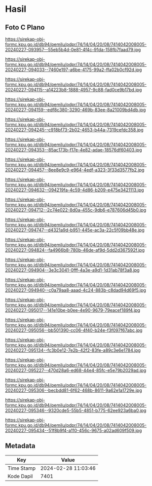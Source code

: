 # Hasil

## Foto C Plano

https://sirekap-obj-formc.kpu.go.id/db94/pemilu/pdpr/74/14/04/20/08/7414042008005-20240227-093957--55eb5b4d-0e81-4f4c-91da-158fb7faad79.jpg

https://sirekap-obj-formc.kpu.go.id/db94/pemilu/pdpr/74/14/04/20/08/7414042008005-20240227-094033--7460e197-a6be-4175-99a2-ffa02b0cf92d.jpg

https://sirekap-obj-formc.kpu.go.id/db94/pemilu/pdpr/74/14/04/20/08/7414042008005-20240227-094115--a14223b8-1888-4957-9c88-fad0ce9b17bd.jpg

https://sirekap-obj-formc.kpu.go.id/db94/pemilu/pdpr/74/14/04/20/08/7414042008005-20240227-094159--edf8c380-3290-469b-83ee-8a21009bd4db.jpg

https://sirekap-obj-formc.kpu.go.id/db94/pemilu/pdpr/74/14/04/20/08/7414042008005-20240227-094245--c918bf73-2b02-4653-b44a-7319cefdc358.jpg

https://sirekap-obj-formc.kpu.go.id/db94/pemilu/pdpr/74/14/04/20/08/7414042008005-20240227-094353--85ac173b-f17e-4e82-adae-18576df60403.jpg

https://sirekap-obj-formc.kpu.go.id/db94/pemilu/pdpr/74/14/04/20/08/7414042008005-20240227-094457--8ee8e9c9-e964-4edf-a323-3f33d3577fb2.jpg

https://sirekap-obj-formc.kpu.go.id/db94/pemilu/pdpr/74/14/04/20/08/7414042008005-20240227-094632--094219fa-4c59-4d86-b209-e475e3421113.jpg

https://sirekap-obj-formc.kpu.go.id/db94/pemilu/pdpr/74/14/04/20/08/7414042008005-20240227-094712--2c74e022-8d0a-455c-9db6-e787606d45b0.jpg

https://sirekap-obj-formc.kpu.go.id/db94/pemilu/pdpr/74/14/04/20/08/7414042008005-20240227-094747--d4321a9d-b951-445e-ac3a-22c5f09bb48e.jpg

https://sirekap-obj-formc.kpu.go.id/db94/pemilu/pdpr/74/14/04/20/08/7414042008005-20240227-094824--fa4966b8-780b-46de-af9d-5dd2d367592f.jpg

https://sirekap-obj-formc.kpu.go.id/db94/pemilu/pdpr/74/14/04/20/08/7414042008005-20240227-094904--3e3c3041-0fff-4a3e-a9d1-1d31ab78f3a8.jpg

https://sirekap-obj-formc.kpu.go.id/db94/pemilu/pdpr/74/14/04/20/08/7414042008005-20240227-094940--c0a79aa8-aaad-4c24-883b-c8dad94d69f5.jpg

https://sirekap-obj-formc.kpu.go.id/db94/pemilu/pdpr/74/14/04/20/08/7414042008005-20240227-095017--141e10be-b0ee-4e90-9679-79eacef189f4.jpg

https://sirekap-obj-formc.kpu.go.id/db94/pemilu/pdpr/74/14/04/20/08/7414042008005-20240227-095056--bb501390-cc06-4f40-b24e-f3f097f67abc.jpg

https://sirekap-obj-formc.kpu.go.id/db94/pemilu/pdpr/74/14/04/20/08/7414042008005-20240227-095134--fc3b0e12-7e2b-42f2-83fe-a89c3e6e1784.jpg

https://sirekap-obj-formc.kpu.go.id/db94/pemilu/pdpr/74/14/04/20/08/7414042008005-20240227-095227--470d28a6-ed68-44e4-85fc-e5e79b2029ad.jpg

https://sirekap-obj-formc.kpu.go.id/db94/pemilu/pdpr/74/14/04/20/08/7414042008005-20240227-095306--becbdd81-6f62-468b-8611-9a62e1a1729e.jpg

https://sirekap-obj-formc.kpu.go.id/db94/pemilu/pdpr/74/14/04/20/08/7414042008005-20240227-095346--9320cde5-55b5-4851-b775-62ee923a6ba0.jpg

https://sirekap-obj-formc.kpu.go.id/db94/pemilu/pdpr/74/14/04/20/08/7414042008005-20240227-095434--51f8b9f4-a110-456c-9675-a02ad609f509.jpg


## Metadata

| Key        | Value               |
| ---------- | ------------------- |
| Time Stamp | 2024-02-28 11:03:46 |
| Kode Dapil | 7401                |



